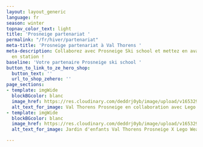 ```yaml
---
layout: layout_generic
language: fr
season: winter
topnav_color_text: light
title: 'Prosneige partenariat '
permalink: "/fr/hiver/partenariat"
meta-title: 'Prosneige partenariat à Val Thorens '
meta-description: Collaborez avec Prosneige Ski school et mettez en avant votre marque
  en station !
baseline: 'Votre partenaire Prosneige ski school '
button_to_link_to_ze_hero_shop:
  button_text: ''
  url_to_shop_zehero: ''
page_sections:
- template: imgWide
  blockBGcolor: blanc
  image_href: https://res.cloudinary.com/deddrj0yb/image/upload/v1653290970/website/Partenaires/Lego/Partenaire_jardin_enfant2.jpg
  alt_text_for_image: Val Thorens Prosneige en collaboration avec Lego Wear
- template: imgWide
  blockBGcolor: blanc
  image_href: https://res.cloudinary.com/deddrj0yb/image/upload/v1653290968/website/Partenaires/Lego/Partenaire_jardin_enfant.jpg
  alt_text_for_image: Jardin d'enfants Val Thorens Prosneige X Lego Wear

---
```

